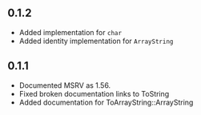 ## 0.1.2

- Added implementation for `char`
- Added identity implementation for `ArrayString`

## 0.1.1

- Documented MSRV as 1.56.
- Fixed broken documentation links to ToString
- Added documentation for ToArrayString::ArrayString

